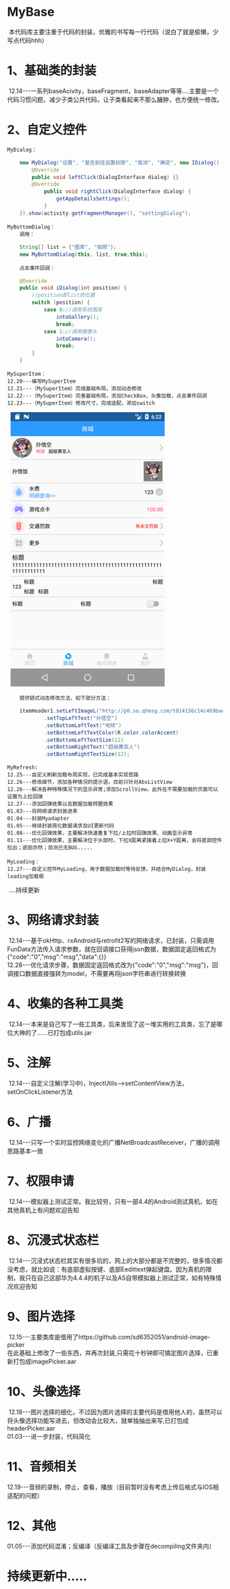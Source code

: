 # MyBase
  本代码库主要注重于代码的封装，优雅的书写每一行代码（说白了就是偷懒，少写点代码hhh）
# 1、基础类的封装
  12.14---一系列baseAcivity，baseFragment，baseAdapter等等....主要是一个代码习惯问题，减少子类公共代码，让子类看起来不那么臃肿，也方便统一修改。
# 2、自定义控件
    MyDialog：  
```java
	new MyDialog("设置", "是否前往设置权限", "取消", "确定", new IDialog() {
		@Override
        public void leftClick(DialogInterface dialog) {}
        @Override
			public void rightClick(DialogInterface dialog) {
                getAppDetailsSettings();
            }
    }).show(activity.getFragmentManager(), "settingDialog");
```
	MyBottomDialog：  
		调用：
```java
	String[] list = {"图库", "拍照"};
	new MyBottomDialog(this, list, true,this);
```
		点击事件回调：  
```java
	@Override
	public void iDialog(int position) {
		//position即list的位置
		switch (position) {
			case 0://调用系统图库
				intoGallery();
				break;
			case 1://调用摄像头
				intoCamera();
				break;
		}
	}
```
	MySuperItem：  
	12.20---编写MySuperItem  
	12.21---（MySuperItem）完成基础布局，添加动态修改  
	12.22---（MySuperItem）完善基础布局，添加CheckBox，头像加载，点击事件回调  
	12.23---（MySuperItem）修改尺寸，完成适配，添加switch  
  	![MySuperItem](https://github.com/kanghuicong/MyBase/blob/master/app/src/main/assets/mySuperItem.png)    
 
		提供链式动态修改方法，如下部分方法：
```java
    itemHeader1.setLeftImageL("http://p0.so.qhmsg.com/t014156c14c469bae95.jpg",true)
            .setTopLeftText("孙悟空")
            .setBottomLeftText("地球")
            .setBottomLeftTextColor(R.color.colorAccent)
            .setBottomLeftTextSize(12)
            .setBottomRightText("超级赛亚人")
            .setBottomRightTextSize(12);
```
	MyRefresh:  
	12.25---自定义刷新加载布局实现，已完成基本实现思路  
	12.26---修改细节，添加各种情况的提示语，目前只针对AbsListView  
	12.26---解决各种特殊情况下的显示异常;添加ScrollView，此外在不需要加载的页面可以设置为上拉回弹  
	12.27---添加回弹效果以及数据加载转圈效果  
	01.03---将网络请求封装进来  
	01.04---封装Myadapter  
	01.05---继续封装简化数据请求及UI更新代码  
	01.08---优化回弹效果，主要解决快速重复下拉/上拉时回弹效果、动画显示异常  
	01.11---优化回弹效果，主要解决位于头部时，下拉X距离紧接着上拉X+Y距离，会将底部控件拉出；底部亦然；目测已无BUG.....  
	
	MyLoading：  
	12.27---自定义控件MyLoading，用于数据加载时等待反馈，并结合MyDialog，封装loading加载框  
  ....持续更新
# 3、网络请求封装
  12.14---基于okHttp、rxAndroid与retrofit2写的网络请求，已封装，只需调用FunData方法传入请求参数，就在回调接口获得json数据，数据固定返回格式为{"code":"0","msg":"msg","data":{}}  
  12.28---优化请求步骤，数据固定返回格式改为{"code":"0","msg":"msg"}，回调接口数据直接强转为model，不需要再将json字符串进行转换转换  
# 4、收集的各种工具类
  12.14---本来是自己写了一些工具类，后来发现了这一堆实用的工具类，忘了是哪位大神的了......已打包成utils.jar
# 5、注解
  12.14---自定义注解(学习中)，InjectUtils-->setContentView方法，setOnClickListener方法
# 6、广播
  12.14---只写一个实时监控网络变化的广播NetBroadcastReceiver，广播的调用思路基本一致
# 7、权限申请
  12.14---模拟器上测试正常。我比较穷，只有一部4.4的Android测试真机，如在其他真机上有问题欢迎告知
# 8、沉浸式状态栏
  12.14---沉浸式状态栏其实有很多坑的，网上的大部分都是不完整的，很多情况都没考虑，就比如说：有底部虚拟按键、底部Eedittext弹起键盘。因为真机的限制，我只在自己这部华为4.4.4的机子以及AS自带模拟器上测试正常，如有特殊情况欢迎告知
# 9、图片选择
  12.15---主要类库是借用了https://github.com/sd6352051/android-image-picker  
		在此基础上修改了一些东西，并再次封装,只需花十秒钟即可搞定图片选择，已重新打包成imagePicker.aar
# 10、头像选择
  12.18---图片选择的细化，不过因为图片选择的主要代码是借用他人的，虽然可以将头像选择功能写进去，但改动会比较大，就单独抽出来写,已打包成headerPicker.aar  
  01.03---进一步封装，代码简化
# 11、音频相关
  12.19---音频的录制，停止，查看，播放（目前暂时没有考虑上传后格式与IOS相适配的问题）
# 12、其他
  01.05---添加代码混淆；反编译（反编译工具及步骤在decompiling文件夹内）

# 持续更新中.....

